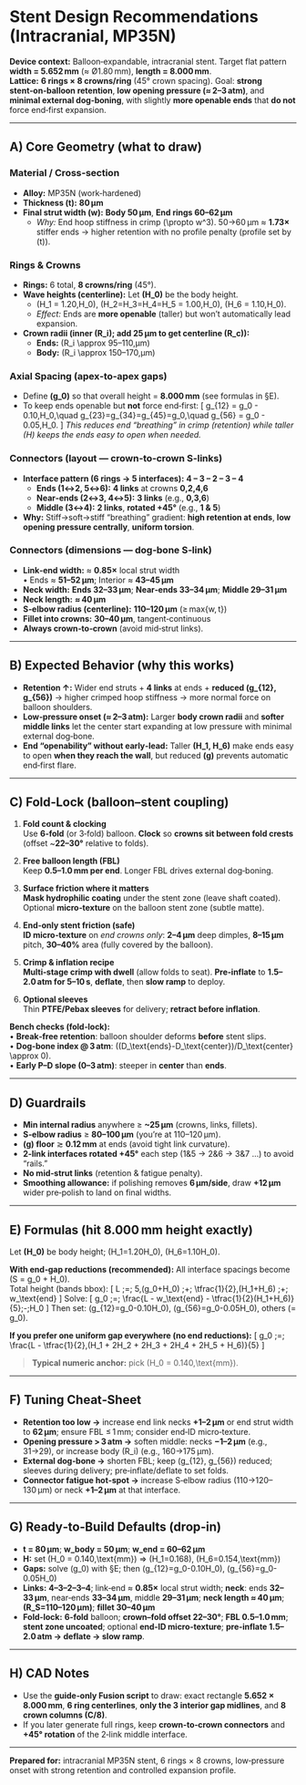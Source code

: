 # Stent Design Recommendations (Intracranial, MP35N)
**Device context:** Balloon‑expandable, intracranial stent. Target flat pattern **width = 5.652 mm** (≈ Ø1.80 mm), **length = 8.000 mm**.  
**Lattice:** **6 rings × 8 crowns/ring** (45° crown spacing). Goal: **strong stent‑on‑balloon retention**, **low opening pressure (≈ 2–3 atm)**, and **minimal external dog‑boning**, with slightly **more openable ends** that **do not** force end‑first expansion.

---

## A) Core Geometry (what to draw)

### Material / Cross‑section
- **Alloy:** MP35N (work‑hardened)
- **Thickness \(t\):** **80 µm**
- **Final strut width \(w\):** **Body 50 µm**, **End rings 60–62 µm**
  - *Why:* End hoop stiffness in crimp \(\propto w^3\). 50→60 µm ≈ **1.73×** stiffer ends → higher retention with no profile penalty (profile set by \(t\)).

### Rings & Crowns
- **Rings:** 6 total, **8 crowns/ring** (45°).
- **Wave heights (centerline):** Let **\(H_0\)** be the body height.
  - \(H_1 = 1.20\,H_0\), \(H_2=H_3=H_4=H_5 = 1.00\,H_0\), \(H_6 = 1.10\,H_0\).
  - *Effect:* Ends are **more openable** (taller) but won’t automatically lead expansion.
- **Crown radii (inner \(R_i\); add 25 µm to get centerline \(R_c\)):**
  - **Ends:** \(R_i \approx 95–110\,µm\)
  - **Body:** \(R_i \approx 150–170\,µm\)

### Axial Spacing (apex‑to‑apex gaps)
- Define **\(g_0\)** so that overall height = **8.000 mm** (see formulas in §E).
- To keep ends openable but **not** force end‑first:
  \[
  g_{12} = g_0 - 0.10\,H_0,\quad
  g_{23}=g_{34}=g_{45}=g_0,\quad
  g_{56} = g_0 - 0.05\,H_0.
  \]
  *This reduces end “breathing” in crimp (retention) while taller \(H\) keeps the ends easy to open when needed.*

### Connectors (layout — crown‑to‑crown S‑links)
- **Interface pattern (6 rings → 5 interfaces):** **4 – 3 – 2 – 3 – 4**
  - **Ends (1↔2, 5↔6):** **4 links** at crowns **0,2,4,6**
  - **Near‑ends (2↔3, 4↔5):** **3 links** (e.g., **0,3,6**)
  - **Middle (3↔4):** **2 links**, **rotated +45°** (e.g., **1 & 5**)
- **Why:** Stiff→soft→stiff “breathing” gradient: **high retention at ends**, **low opening pressure centrally**, **uniform torsion**.

### Connectors (dimensions — dog‑bone S‑link)
- **Link‑end width:** ≈ **0.85×** local strut width  
  • Ends ≈ **51–52 µm**; Interior ≈ **43–45 µm**
- **Neck width:** **Ends 32–33 µm**; **Near‑ends 33–34 µm**; **Middle 29–31 µm**
- **Neck length:** **≈ 40 µm**
- **S‑elbow radius (centerline):** **110–120 µm** (≥ max{w, t})
- **Fillet into crowns:** **30–40 µm**, tangent‑continuous
- **Always crown‑to‑crown** (avoid mid‑strut links).

---

## B) Expected Behavior (why this works)
- **Retention ↑:** Wider end struts + **4 links** at ends + **reduced \(g_{12}, g_{56}\)** → higher crimped hoop stiffness → more normal force on balloon shoulders.
- **Low‑pressure onset (≈ 2–3 atm):** Larger **body crown radii** and **softer middle links** let the center start expanding at low pressure with minimal external dog‑bone.
- **End “openability” without early‑lead:** Taller **\(H_1, H_6\)** make ends easy to open **when they reach the wall**, but reduced **\(g\)** prevents automatic end‑first flare.

---

## C) Fold‑Lock (balloon–stent coupling)

1. **Fold count & clocking**  
   Use **6‑fold** (or 3‑fold) balloon. **Clock** so **crowns sit between fold crests** (offset ~**22–30°** relative to folds).

2. **Free balloon length (FBL)**  
   Keep **0.5–1.0 mm per end**. Longer FBL drives external dog‑boning.

3. **Surface friction where it matters**  
   **Mask hydrophilic coating** under the stent zone (leave shaft coated). Optional **micro‑texture** on the balloon stent zone (subtle matte).

4. **End‑only stent friction (safe)**  
   **ID micro‑texture** on *end crowns only*: **2–4 µm** deep dimples, **8–15 µm** pitch, **30–40%** area (fully covered by the balloon).

5. **Crimp & inflation recipe**  
   **Multi‑stage crimp with dwell** (allow folds to seat). **Pre‑inflate** to **1.5–2.0 atm for 5–10 s**, **deflate**, then **slow ramp** to deploy.

6. **Optional sleeves**  
   Thin **PTFE/Pebax sleeves** for delivery; **retract before inflation**.

**Bench checks (fold‑lock):**  
• **Break‑free retention**: balloon shoulder deforms **before** stent slips.  
• **Dog‑bone index @ 3 atm**: \((D_\text{ends}-D_\text{center})/D_\text{center} \approx 0\).  
• **Early P–D slope (0–3 atm)**: steeper in **center** than **ends**.

---

## D) Guardrails
- **Min internal radius** anywhere ≥ **~25 µm** (crowns, links, fillets).
- **S‑elbow radius** ≥ **80–100 µm** (you’re at 110–120 µm).
- **\(g\) floor** ≳ **0.12 mm** at ends (avoid tight link curvature).  
- **2‑link interfaces rotated +45°** each step (1&5 → 2&6 → 3&7 …) to avoid “rails.”
- **No mid‑strut links** (retention & fatigue penalty).
- **Smoothing allowance:** if polishing removes **6 µm/side**, draw **+12 µm** wider pre‑polish to land on final widths.

---

## E) Formulas (hit 8.000 mm height exactly)

Let **\(H_0\)** be body height; \(H_1=1.20H_0\), \(H_6=1.10H_0\).

**With end‑gap reductions (recommended):** All interface spacings become \(S = g_0 + H_0\).  
Total height (bands bbox):
\[
L \;=\; 5\,(g_0+H_0) \;+\; \tfrac{1}{2}\,(H_1+H_6) \;+\; w_\text{end}
\]
Solve:
\[
g_0 \;=\; \frac{L - w_\text{end} - \tfrac{1}{2}(H_1+H_6)}{5}\;-\;H_0
\]
Then set: \(g_{12}=g_0-0.10H_0\), \(g_{56}=g_0-0.05H_0\), others \(= g_0\).

**If you prefer one uniform gap everywhere (no end reductions):**
\[
g_0 \;=\; \frac{L - \tfrac{1}{2}\,(H_1 + 2H_2 + 2H_3 + 2H_4 + 2H_5 + H_6)}{5}
\]

> **Typical numeric anchor:** pick \(H_0 = 0.140\,\text{mm}\).

---

## F) Tuning Cheat‑Sheet
- **Retention too low →** increase end link necks **+1–2 µm** or end strut width to **62 µm**; ensure FBL ≤ 1 mm; consider end‑ID micro‑texture.
- **Opening pressure > 3 atm →** soften middle: necks **−1–2 µm** (e.g., 31→29), or increase body \(R_i\) (e.g., 160→175 µm).
- **External dog‑bone →** shorten FBL; keep \(g_{12}, g_{56}\) reduced; sleeves during delivery; pre‑inflate/deflate to set folds.
- **Connector fatigue hot‑spot →** increase S‑elbow radius (110→120–130 µm) or neck **+1–2 µm** at that interface.

---

## G) Ready‑to‑Build Defaults (drop‑in)
- **t = 80 µm**; **w_body = 50 µm**; **w_end = 60–62 µm**
- **H:** set \(H_0 = 0.140\,\text{mm}\) ⇒ \(H_1=0.168\), \(H_6=0.154\,\text{mm}\)
- **Gaps:** solve \(g_0\) with §E; then \(g_{12}=g_0-0.10H_0\), \(g_{56}=g_0-0.05H_0\)
- **Links:** **4–3–2–3–4**; link‑end ≈ **0.85×** local strut width; **neck**: ends **32–33 µm**, near‑ends **33–34 µm**, middle **29–31 µm**; **neck length ≈ 40 µm**; **\(R_S=110–120 µm\)**; **fillet 30–40 µm**
- **Fold‑lock:** **6‑fold** balloon; **crown–fold offset 22–30°**; **FBL 0.5–1.0 mm**; **stent zone uncoated**; optional **end‑ID micro‑texture**; **pre‑inflate 1.5–2.0 atm → deflate → slow ramp**.

---

## H) CAD Notes
- Use the **guide‑only Fusion script** to draw: exact rectangle **5.652 × 8.000 mm**, **6 ring centerlines**, **only the 3 interior gap midlines**, and **8 crown columns (C/8)**.
- If you later generate full rings, keep **crown‑to‑crown connectors** and **+45° rotation** of the 2‑link middle interface.

---

**Prepared for:** intracranial MP35N stent, 6 rings × 8 crowns, low‑pressure onset with strong retention and controlled expansion profile.
